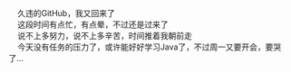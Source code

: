 &nbsp;&nbsp;&nbsp;&nbsp;久违的GitHub，我又回来了<br/>
&nbsp;&nbsp;&nbsp;&nbsp;这段时间有点忙，有点晕，不过还是过来了<br/>
&nbsp;&nbsp;&nbsp;&nbsp;说不上多努力，说不上多辛苦，时间推着我朝前走<br/>
&nbsp;&nbsp;&nbsp;&nbsp;今天没有任务的压力了，或许能好好学习Java了，不过周一又要开会，要哭了...<br/>
